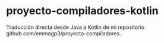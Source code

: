 # proyecto-compiladores-kotlin
Traducción directa desde Java a Kotlin de mi repositorio github.com/emmagp3/proyecto-compiladores.

